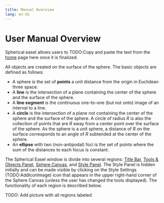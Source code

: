 ```yaml
---
title: Manual Overview
lang: en-US
---
```


# User Manual Overview

Spherical easel allows users to TODO:Copy and paste the text from the [home](/) page here once it is finalized.

All objects are created on the surface of the sphere. The basic objects are defined as follows:

- A sphere is the set of **points** a unit distance from the origin in Euclidean three space.
- A **line** is the intersection of a plane containing the center of the sphere and the surface of the sphere.
- A **line segment** is the continuous one-to-one (but not onto) image of an interval to a line.
- A **circle** is the intersection of a plane not containing the center of the sphere and the surface of the sphere. A circle of radius $R$ is also the collection of points that are $R$ away from a center point over the surface of the sphere. As the sphere is a unit sphere, a distance of $R$ on the surface corresponds to an angle of $R$ subtended at the center of the sphere.
- An **ellipse** with two (non-antipodal) foci is the set of points where the sum of the distances to each focus is constant.

The Spherical Easel window is divide into several regions: [Title Bar](/userguide/titlebar), [Tools & Objects Panel](/userguide/toolsobjectspanel), [Sphere Canvas](/userguide/spherecanvas), and [Style Panel](/userguide/stylepanel). The Style Panel is hidden initially and can be made visible by clicking on the Style Settings (TODO:AddIconImage) icon that appears in the upper right-hand corner of the Sphere Canvas (unless the user has changed the tools displayed). The functionality of each region is described below.

TODO: Add picture with all regions labeled
